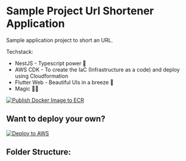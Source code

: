 # Sample Project Url Shortener Application
Sample application project to short an URL.

Techstack:
- NestJS - Typescript power 💪
- AWS CDK - To create the IaC (Infrastructure as a code) and deploy using Cloudformation
- Flutter Web - Beautiful UIs in a breeze  💅
- Magic 💫💫

[![Publish Docker Image to ECR](https://github.com/HektorCyC/url-shortener-app/actions/workflows/publish.yaml/badge.svg)](https://github.com/HektorCyC/url-shortener-app/actions/workflows/publish.yaml)

## Want to deploy your own?
[![Deploy to AWS](https://dmhnzl5mp9mj6.cloudfront.net/application-management_awsblog/images/cloudformation-launch-stack.png)](https://console.aws.amazon.com/cloudformation/home?region=us-east-1#/stacks/new?stackName=url-shortener-stack&templateURL=https://github.com/HektorCyC/url-shortener-app/blob/main/iac/template/url-shortener-stack.template.json)

## Folder Structure: